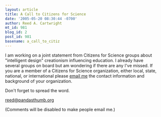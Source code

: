 ```yaml
---
layout: article
title: A Call to Citizens for Science
date: '2005-05-20 08:30:44 -0700'
author: Reed A. Cartwright
mt_id: 981
blog_id: 2
post_id: 981
basename: a_call_to_citiz
---
```

I am working on a joint statement from Citizens for Science groups about "intelligent design" creationism influencing education.  I already have several groups on board but am wondering if there are any I've missed.  If you are a member of a Citizens for Science organization, either local, state, national, or international please <a href="mailto:QVQ00GEk4Ew:1F8771oM3ol17FJMH0ML20w65oZS2VoR4lw;7JML0ZM97JQL0YAE2Uk;3EN05k931lIJ4EU82lc+">email me</a> the contact information and background of your organization.

Don't forget to spread the word.

<a href="mailto:QVQ00GEk4Ew:1F8771oM3ol17FJMH0ML20w65oZS2VoR4lw;7JML0ZM97JQL0YAE2Uk;3EN05k931lIJ4EU82lc+">reed@pandasthumb.org</a>

(Comments will be disabled to make people email me.)
